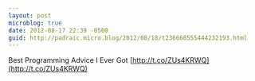 ```yaml
---
layout: post
microblog: true
date: 2012-08-17 22:39 -0500
guid: http://padraic.micro.blog/2012/08/18/t236668555444232193.html
---
```

Best Programming Advice I Ever Got [http://t.co/ZUs4KRWQ](http://t.co/ZUs4KRWQ)
